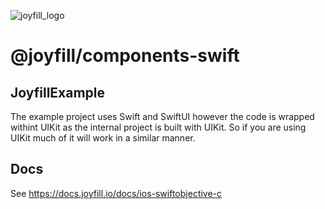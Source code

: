 ![joyfill_logo](https://github.com/joyfill/examples/assets/5873346/4943ecf8-a718-4c97-a917-0c89db014e49)

# @joyfill/components-swift

## JoyfillExample
The example project uses Swift and SwiftUI however the code is wrapped withint UIKit as the internal project is built with UIKit. So if you are using UIKit much of it will work in a similar manner.

## Docs
See https://docs.joyfill.io/docs/ios-swiftobjective-c
